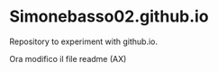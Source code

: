 Simonebasso02.github.io
=======================

Repository to experiment with github.io.

Ora modifico il file readme (AX)
